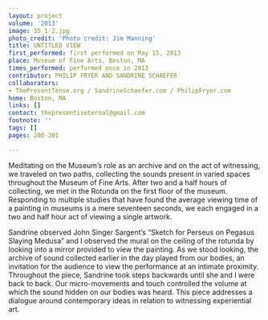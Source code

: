 ```yaml
---
layout: project
volume: '2013'
image: 35_1-2.jpg
photo_credit: 'Photo credit: Jim Manning'
title: UNTITLED VIEW
first_performed: first performed on May 15, 2013
place: Museum of Fine Arts, Boston, MA
times_performed: performed once in 2013
contributor: PHILIP FRYER AND SANDRINE SCHAEFER
collaborators:
- ThePresentTense.org / SandrineSchaefer.com / PhilipFryer.com
home: Boston, MA
links: []
contact: thepresentiseternal@gmail.com
footnote: ''
tags: []
pages: 200-201

---
```


Meditating on the Museum’s role as an archive and on the act of witnessing, we traveled on two paths, collecting the sounds present in varied spaces throughout the Museum of Fine Arts. After two and a half hours of collecting, we met in the Rotunda on the first floor of the museum. Responding to multiple studies that have found the average viewing time of a painting in museums is a mere seventeen seconds, we each engaged in a two and half hour act of viewing a single artwork.

Sandrine observed John Singer Sargent’s “Sketch for Perseus on Pegasus Slaying Medusa” and I observed the mural on the ceiling of the rotunda by looking into a mirror provided to view the painting. As we stood looking, the archive of sound collected earlier in the day played from our bodies, an invitation for the audience to view the performance at an intimate proximity. Throughout the piece, Sandrine took steps backwards until she and I were back to back. Our micro-movements and touch controlled the volume at which the sound hidden on our bodies was heard. This piece addresses a dialogue around contemporary ideas in relation to witnessing experiential art.
